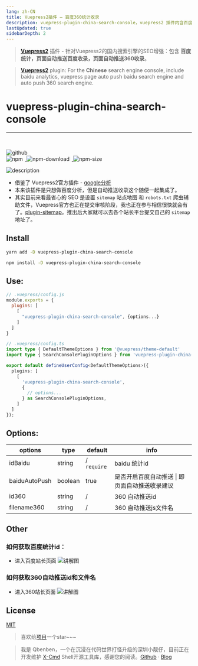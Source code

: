 ```yaml
---
lang: zh-CN
title: Vuepress2插件 — 百度360统计收录
description: vuepress-plugin-china-search-console，vuepress2 插件内含百度统计，百度自动收录，360自动收录
lastUpdated: true
sidebarDepth: 2
---
```

> [**Vuepress2**](https://v2.vuepress.vuejs.org/) 插件  - 针对Vuepress2的国内搜索引擎的SEO增强：包含 **百度统计，页面自动推送百度收录，页面自动推送360收录**。

> [**Vuepress2**](https://v2.vuepress.vuejs.org/) plugin: For the **Chinese** search engine console, include baidu analytics, vuepress page auto push baidu search engine and auto push 360 search engine.

# vuepress-plugin-china-search-console

---
<br>
<p>
<a href="https://github.com/Zhengqbbb/zhengqbbb.github.io/tree/main/packages/china-search-console">
<img style="display: inline-block;margin: 0;margin-right: 0.4rem;" alt="github" src="https://img.shields.io/github/stars/zhengqbbb/zhengqbbb.github.io?style=social"/>
</a>
<br>
<a href="https://www.npmjs.com/package/vuepress-plugin-china-search-console">
<img style="display: inline-block;margin: 0;margin-right: 0.4rem;" alt="npm" src="https://img.shields.io/npm/v/vuepress-plugin-china-search-console?style=flat-square&logo=npm"/>
<img style="display: inline-block;margin: 0;margin-right: 0.4rem;" alt="npm-download" src="https://img.shields.io/npm/dm/vuepress-plugin-china-search-console.svg?style=flat-square&logo=npm"/>
<img style="display: inline-block;margin: 0;margin-right: 0.4rem;" alt="npm-size" src="https://img.shields.io/bundlephobia/min/vuepress-plugin-china-search-console?style=flat-square&logo=npm"/>
</a>
</p>

![description](https://tva4.sinaimg.cn/large/6ccee0e1gy1gylxqsjhspj21cg08g7f4.jpg)

- 借鉴了 Vuepress2官方插件 - [google分析](https://v2.vuepress.vuejs.org/reference/plugin/google-analytics.html#install)
- 本来该插件是只想做百度分析，但是自动推送收录这个随便一起集成了。
- 其实目前来看最省心的 SEO 是设置 `sitemap` 站点地图 和 `robots.txt` 爬虫辅助文件，Vuepress官方也正在提交审核阶段，我也正在参与相信很快就会有了。[plugin-sitemap](https://github.com/vuepress/vuepress-next/pull/277)。推出后大家就可以去各个站长平台提交自己的 `sitemap` 地址了。

## Install

<CodeGroup>
<CodeGroupItem title="YARN" active>

```bash
yarn add -D vuepress-plugin-china-search-console
```

</CodeGroupItem>

<CodeGroupItem title="NPM">

```bash
npm install -D vuepress-plugin-china-search-console
```

</CodeGroupItem>
</CodeGroup>

## Use:

<CodeGroup>
<CodeGroupItem title="JS" active>

```js
// .vuepress/config.js
module.exports = {
  plugins: [
    [
      "vuepress-plugin-china-search-console", {options...}
    ]
  ]
}
```

</CodeGroupItem>

<CodeGroupItem title="TS">

```ts
// .vuepress/config.ts
import type { DefaultThemeOptions } from '@vuepress/theme-default'
import type { SearchConsolePluginOptions } from 'vuepress-plugin-china-search-console'

export default defineUserConfig<DefaultThemeOptions>({
  plugins: [
    [
      'vuepress-plugin-china-search-console',
      {
        // options...
      } as SearchConsolePluginOptions,
    ]
  ]
});
```

</CodeGroupItem>
</CodeGroup>


## Options:
| options | type | default | info |
|---|----|----|----|
| idBaidu | string | / `require` | baidu 统计id|
| baiduAutoPush | boolean | true | 是否开启百度自动推送 \| 即页面自动推送收录建议|
| id360 | string | / | 360 自动推送id |
| filename360 | string | / | 360 自动推送js文件名 |



## Other
### 如何获取百度统计id：
- 进入百度站长页面
![讲解图](https://tvax1.sinaimg.cn/large/6ccee0e1gy1gylwrxvtf7j216a0ms7cm.jpg)
### 如何获取360自动推送id和文件名
- 进入360站长页面
![讲解图](https://tvax4.sinaimg.cn/large/6ccee0e1gy1gylwqqixsaj21cm0l6jw3.jpg)

## License

[MIT](https://github.com/Zhengqbbb/zhengqbbb.github.io/blob/main/packages/clipboard/LICENSE)

> 喜欢给[项目](https://github.com/Zhengqbbb/zhengqbbb.github.io)一个star~~~


> 我是 Qbenben，一个在沉浸在代码世界打怪升级的深圳小靓仔，目前正在开发维护 [X-Cmd](https://x-cmd.com/) Shell开源工具库，感谢您的阅读。[Github](https://github.com/Zhengqbbb) · [Blog](https://www.qbenben.com/)